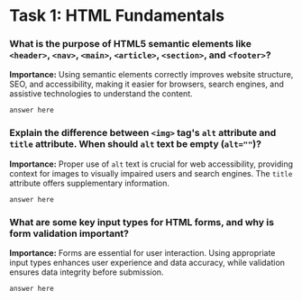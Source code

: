 # Task 1: HTML Fundamentals

### What is the purpose of HTML5 semantic elements like `<header>`, `<nav>`, `<main>`, `<article>`, `<section>`, and `<footer>`?

**Importance:** Using semantic elements correctly improves website structure, SEO, and accessibility, making it easier for browsers, search engines, and assistive technologies to understand the content.

```
answer here
```

### Explain the difference between `<img>` tag's `alt` attribute and `title` attribute. When should `alt` text be empty (`alt=""`)?

**Importance:** Proper use of `alt` text is crucial for web accessibility, providing context for images to visually impaired users and search engines. The `title` attribute offers supplementary information.

```
answer here
```

### What are some key input types for HTML forms, and why is form validation important?

**Importance:** Forms are essential for user interaction. Using appropriate input types enhances user experience and data accuracy, while validation ensures data integrity before submission.

```
answer here
```
